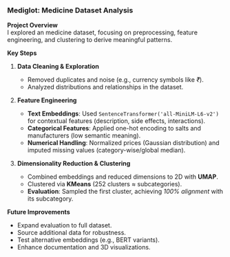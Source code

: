 ### Mediglot: Medicine Dataset Analysis  

**Project Overview**  
I explored an medicine dataset, focusing on preprocessing, feature engineering, and clustering to derive meaningful patterns.  

**Key Steps**  

1. **Data Cleaning & Exploration**  
   - Removed duplicates and noise (e.g., currency symbols like *₹*).  
   - Analyzed distributions and relationships in the dataset.  

2. **Feature Engineering**  
   - **Text Embeddings**: Used `SentenceTransformer('all-MiniLM-L6-v2')` for contextual features (description, side effects, interactions).  
   - **Categorical Features**: Applied one-hot encoding to salts and manufacturers (low semantic meaning).  
   - **Numerical Handling**: Normalized prices (Gaussian distribution) and imputed missing values (category-wise/global median).  

3. **Dimensionality Reduction & Clustering**  
   - Combined embeddings and reduced dimensions to 2D with **UMAP**.  
   - Clustered via **KMeans** (252 clusters ≈ subcategories).  
   - **Evaluation**: Sampled the first cluster, achieving *100% alignment* with its subcategory.  

**Future Improvements**  
- Expand evaluation to full dataset.  
- Source additional data for robustness.  
- Test alternative embeddings (e.g., BERT variants).  
- Enhance documentation and 3D visualizations.  
